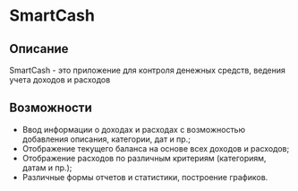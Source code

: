 # SmartCash

## Описание

SmartCash - это приложение для контроля денежных средств, ведения учета доходов и расходов

## Возможности

- Ввод информации о доходах и расходах с возможностью добавления описания, категории, дат и пр.;
- Отображение текущего баланса на основе всех доходов и расходов;
- Отображение расходов по различным критериям (категориям, датам и пр.);
- Различные формы отчетов и статистики, построение графиков.
